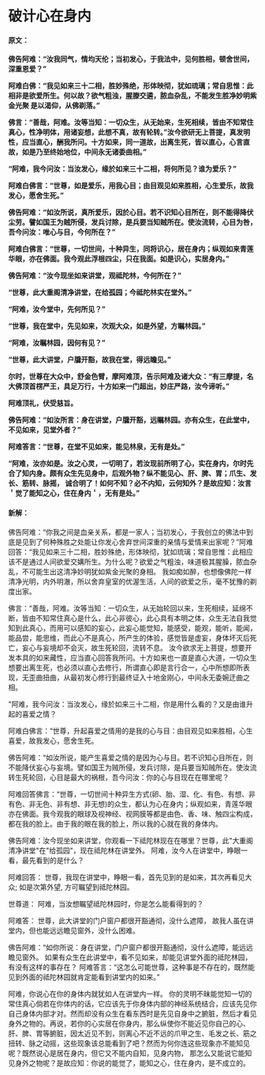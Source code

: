 # 破计心在身内

#### 原文：

**佛告阿难：“汝我同气，情均天伦；当初发心，于我法中，见何胜相，顿舍世间，深重恩爱？”**

**阿难白佛：“我见如来三十二相，胜妙殊绝，形体映彻，犹如琉璃；常自思惟：此相非是欲爱所生。何以故？欲气粗浊，腥滕交遴，脓血杂乱，不能发生胜净妙明紫金光聚 是以渴仰，从佛剃落。”**

**佛言：“善哉，阿难。汝等当知：一切众生，从无始来，生死相续，皆由不知常住真心，性净明体，用诸妄想，此想不真，故有轮转。”汝今欲研无上菩提，真发明性，应当直心，酬我所问。十方如来，同一道故，出离生死，皆以直心，心言直故，如是乃至终始地位，中间永无诸委曲相。”**

**“阿难，我今问汝：当汝发心，缘於如来三十二相，将何所见？谁为爱乐？”**

**阿难白佛言：“世尊，如是爱乐，用我心目；由目观见如来胜相，心生爱乐，故我发心，愿舍生死。”**

**佛告阿难：“如汝所说，真所爱乐，因於心目。若不识知心目所在，则不能得降伏尘劳。譬如国王为贼所侵，发兵讨除，是兵要当知贼所在。使汝流转，心目为咎，吾今问汝：唯心与目，今何所在？”**

**阿难白佛言：“世尊，一切世间，十种异生，同将识心，居在身内；纵观如来青莲华眼，亦在佛面。我今观此浮根四尘，只在我面。如是识心，实居身内。”**

**佛告阿难：“汝今现坐如来讲堂，观祗陀林，今何所在？”**

**“世尊，此大重阁清净讲堂，在给孤园；今祗陀林实在堂外。”**

**“阿难，汝今堂中，先何所见？”**

**“世尊，我在堂中，先见如来，次观大众，如是外望，方瞩林园。”**

**“阿难，汝瞩林园，因何有见？”**

**“世尊，此大讲堂，户牖开豁，故我在堂，得远瞻见。”**

**尔时，世尊在大众中，舒金色臂，摩阿难顶，告示阿难及诸大众：“有三摩提，名大佛顶首楞严王，具足万行，十方如来一门超出，妙庄严路，汝今谛听。”**

**阿难顶礼，伏受慈旨。**

**佛告阿难：“如汝所言：身在讲堂，户牖开豁，远瞩林园。亦有众生，在此堂中，不见如来，见堂外者？”**

**阿难答言：“世尊，在堂不见如来，能见林泉，无有是处。”**

**“阿难，汝亦如是。汝之心灵，一切明了，若汝现前所明了心，实在身内，尔时先合了知内身。颇有众生先见身中，后观外物？纵不能见心、肝、脾、胃；爪生、发长、筋转、脉摇， 诚合明了！如何不知？必不内知，云何知外？是故应知：汝言＇觉了能知之心，住在身内＇，无有是处。”**

#### 新解：

佛告阿难：“你我之间是血亲关系，都是一家人；当初发心，于我创立的佛法中到底是见到了何种殊胜之处能让你发心舍弃世间深重的亲情与爱情来出家呢？”阿难回答：“我见如来三十二相，胜妙殊绝，形体映彻，犹如琉璃；常自思惟：此相应该不是通过人间欲爱交媾所生。为什么呢？欲爱之气粗浊，味道极其腥臊，脓血杂乱，不可能生出这清净妙明犹如紫金光聚的身相。 我如痴如醉，也想像佛陀一样清净光明，内外明澈，所以舍弃皇室的优渥生活，人间的欲爱之乐，毫不犹豫的剃度出家。

佛言：“善哉，阿难。汝等当知：一切众生，从无始轮回以来，生死相续，延绵不断，皆由不知常住真心是什么，此心非彼心，此心具有本明之体，众生无法自我觉知到此真心，而用可以感知的妄心，此妄心能觉知，能感受，能观，能听，能闻，能品尝，能思维，而此心不是真心，所产生的体验，感觉皆是虚妄，身体坏灭后死亡，妄心与妄境却不会灭，故生死轮回，流转不息。 汝今欲求无上菩提，想要开发本具的如来藏性，应当直心回答我所问。十方如来也一直是直心大道，一切众生想要出离生死，也必须以直心去修行，所谓直心即是言行合一，心中所想即所表现，无歪曲扭曲，从最初发心修行到最终证入十地金刚心，中间永无委婉迂曲之相。

"阿难，我今问汝：当汝发心，缘於如来三十二相，你是用什么看的？又是由谁升起的喜爱之情？

阿难白佛言：“世尊，升起喜爱之情用的是我的心与目：由目观见如来胜相，心生喜爱，故我发心，愿舍生死。

佛告阿难：“如汝所说，能产生喜爱之情的是因为心与目。若不识知心目所在，则不能降伏妄心与妄境。譬如国王为贼所侵，发兵讨除，是兵要当知贼所在。使汝流转生死轮回，心目是最大的祸根，吾今问汝：你的心与目现在在哪里呢？

 阿难回答佛言：“世尊，一切世间十种异生方式(卵、胎、湿、化、有色、有想、非有色、非无色、非有想、非无想)的众生，都认为心在身内；纵观如来，青莲华眼亦在佛面。我今观我的眼球及视神经、视网膜等都是由色、香、味、触四尘构成，都在我的脸上。由于我的眼在我的脸上，所以我的心就在我的身体内。 

佛告阿难：汝今现坐如来讲堂，你观看一下祗陀林现在在哪里？世尊，此"大重阁清净讲堂"在"给孤园"，现在祗陀林在讲堂外。 阿难，汝今人在讲堂中，睁眼一看，最先看到的是什么？ 

阿难回答： 世尊，我现在讲堂中，睁眼一看，首先见到的是如来，其次再看见大众; 如是次第外望, 方可瞩望到祗陀林园。

世尊道： 阿难，当汝想瞩望祗陀林园时，你是怎么能看得到的？

阿难答： 世尊，此大讲堂的门户窗户都很开豁通彻，没什么遮障， 故我人虽在讲堂内，但也能远远瞻见窗外，没什么困难。

佛告阿难：“如你所说：身在讲堂，门户窗户都很开豁通彻，没什么遮障，能远远瞻见窗外。 如果有众生在此讲堂中，看不见如来，却能见讲堂外面的祗陀林园，有没有这样的事存在？ 阿难答言：“这怎么可能世尊，这种事是不存在的，既然能见到外面的祗陀林园就肯定能看到讲堂内的如来。” 

阿难，你说心在你的身体内就犹如人在讲堂内一样。 你的灵明不昧能觉知一切的常住真心倘若在你体内的话，它应该先于你身体内部的神经系统结合，应该先见你自己身体内部才对。然而却没有众生在看东西时是先见自身中之腑脏，然后才看见身外之物的。再说，若你的心实居在你身内，那么纵使你不能近见你自己的心、肝、脾、胃等腑脏，因太近见不到，则离心不近不远的爪甲之生、毛发之长、筋之扭转、脉之动摇，这些现象该总能看到了吧？然而为何你连这些现象亦不能知见呢？既然说心是居在身内，但它又不能内自知，见身内物， 那怎么又能说它能知见身外之物呢？是故应知：你说的能觉了，能知之心，住在身内，是不成立的。
